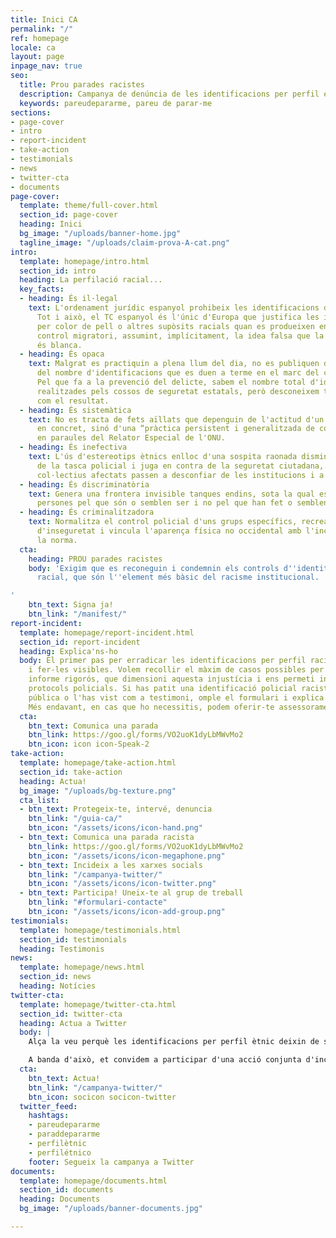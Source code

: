 ```yaml
---
title: Inici CA
permalink: "/"
ref: homepage
locale: ca
layout: page
inpage_nav: true
seo:
  title: Prou parades racistes
  description: Campanya de denúncia de les identificacions per perfil étnic.
  keywords: pareudepararme, pareu de parar-me
sections:
- page-cover
- intro
- report-incident
- take-action
- testimonials
- news
- twitter-cta
- documents
page-cover:
  template: theme/full-cover.html
  section_id: page-cover
  heading: Inici
  bg_image: "/uploads/banner-home.jpg"
  tagline_image: "/uploads/claim-prova-A-cat.png"
intro:
  template: homepage/intro.html
  section_id: intro
  heading: La perfilació racial...
  key_facts:
  - heading: És il·legal
    text: L'ordenament jurídic espanyol prohibeix les identificacions discriminatòries.
      Tot i això, el TC espanyol és l'únic d'Europa que justifica les identificacions
      per color de pell o altres supòsits racials quan es produeixen en el marc del
      control migratori, assumint, implícitament, la idea falsa que la població espanyola
      és blanca.
  - heading: És opaca
    text: Malgrat es practiquin a plena llum del dia, no es publiquen dades oficials
      del nombre d'identificacions que es duen a terme en el marc del control migratori.
      Pel que fa a la prevenció del delicte, sabem el nombre total d'identificacions
      realitzades pels cossos de seguretat estatals, però desconeixem tant la motivació
      com el resultat.
  - heading: És sistemàtica
    text: No es tracta de fets aïllats que depenguin de l'actitud d'un funcionari
      en concret, sinó d'una “pràctica persistent i generalitzada de control identitari”,
      en paraules del Relator Especial de l'ONU.
  - heading: És inefectiva
    text: L'ús d'estereotips ètnics enlloc d'una sospita raonada disminueix l'eficàcia
      de la tasca policial i juga en contra de la seguretat ciutadana, ja que els
      col·lectius afectats passen a desconfiar de les institucions i a no col·laborar-hi.
  - heading: És discriminatòria
    text: Genera una frontera invisible tanques endins, sota la qual es para a les
      persones pel que són o semblen ser i no pel que han fet o semblen haver fet.
  - heading: És criminalitzadora
    text: Normalitza el control policial d'uns grups específics, recrea una sensació
      d'inseguretat i vincula l'aparença física no occidental amb l'incompliment de
      la norma.
  cta:
    heading: PROU parades racistes
    body: 'Exigim que es reconeguin i condemnin els controls d''identitat per perfil
      racial, que són l''element més bàsic del racisme institucional.

'
    btn_text: Signa ja!
    btn_link: "/manifest/"
report-incident:
  template: homepage/report-incident.html
  section_id: report-incident
  heading: Explica'ns-ho
  body: El primer pas per erradicar les identificacions per perfil racial és desnormalitzar-les
    i fer-les visibles. Volem recollir el màxim de casos possibles per elaborar un
    informe rigorós, que dimensioni aquesta injustícia i ens permeti incidir en els
    protocols policials. Si has patit una identificació policial racista a la via
    pública o l'has vist com a testimoni, omple el formulari i explica'ns com va ser.
    Més endavant, en cas que ho necessitis, podem oferir-te assessorament legal.
  cta:
    btn_text: Comunica una parada
    btn_link: https://goo.gl/forms/VO2uoK1dyLbMWvMo2
    btn_icon: icon icon-Speak-2
take-action:
  template: homepage/take-action.html
  section_id: take-action
  heading: Actua!
  bg_image: "/uploads/bg-texture.png"
  cta_list:
  - btn_text: Protegeix-te, intervé, denuncia
    btn_link: "/guia-ca/"
    btn_icon: "/assets/icons/icon-hand.png"
  - btn_text: Comunica una parada racista
    btn_link: https://goo.gl/forms/VO2uoK1dyLbMWvMo2
    btn_icon: "/assets/icons/icon-megaphone.png"
  - btn_text: Incideix a les xarxes socials
    btn_link: "/campanya-twitter/"
    btn_icon: "/assets/icons/icon-twitter.png"
  - btn_text: Participa! Uneix-te al grup de treball
    btn_link: "#formulari-contacte"
    btn_icon: "/assets/icons/icon-add-group.png"
testimonials:
  template: homepage/testimonials.html
  section_id: testimonials
  heading: Testimonis
news:
  template: homepage/news.html
  section_id: news
  heading: Notícies
twitter-cta:
  template: homepage/twitter-cta.html
  section_id: twitter-cta
  heading: Actua a Twitter
  body: |
    Alça la veu perquè les identificacions per perfil ètnic deixin de ser una pràctica normalitzada! Utilitza el HT **#pareudepararme** sempre que vulguis, per denunciar a l'instant una parada policial discriminatòria, per difondre una notícia relacionada amb la perfilació ètnica, per donar la teva opinió sobre el tema, etc.

    A banda d'això, et convidem a participar d'una acció conjunta d'incidència política a twitter que no acabarà fins que les persones responsables hagin establert tots els mecanismes necessaris per prohibir i perseguir aquesta pràctica il·legal. Menciona a polítics, policies, jutges, advocats, intel·lectuals, periodistes, activistes, artistes... Fes que es posicionin i s'impliquin en la lluita!
  cta:
    btn_text: Actua!
    btn_link: "/campanya-twitter/"
    btn_icon: socicon socicon-twitter
  twitter_feed:
    hashtags:
    - pareudepararme
    - paraddepararme
    - perfilètnic
    - perfilétnico
    footer: Segueix la campanya a Twitter
documents:
  template: homepage/documents.html
  section_id: documents
  heading: Documents
  bg_image: "/uploads/banner-documents.jpg"

---
```

